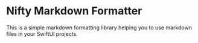 # Nifty Markdown Formatter

This is a simple markdown formatting library helping you to use markdown files in your SwiftUI projects.
